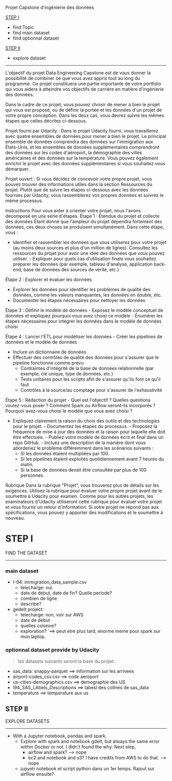 Projet Capstone d'ingénierie des données

[STEP I](#STEP-I)  
* find Topic
* find main dataset
* find optionnal dataset

[STEP II](#STEP-II)
* explore dataset


___

L'objectif du projet Data Engineering Capstone est de vous donner la possibilité de combiner ce que vous avez appris tout au long du programme. Ce projet constituera une partie importante de votre portfolio qui vous aidera à atteindre vos objectifs de carrière en matière d'ingénierie des données.

Dans le cadre de ce projet, vous pouvez choisir de mener à bien le projet qui vous est proposé, ou de définir la portée et les données d'un projet de votre propre conception. Dans les deux cas, vous devrez suivre les mêmes étapes que celles décrites ci-dessous.

Projet fourni par Udacity :
Dans le projet Udacity fourni, vous travaillerez avec quatre ensembles de données pour mener à bien le projet. Le principal ensemble de données comprendra des données sur l'immigration aux États-Unis, et les ensembles de données supplémentaires comprendront des données sur les codes d'aéroport, la démographie des villes américaines et des données sur la température. Vous pouvez également enrichir le projet avec des données supplémentaires si vous souhaitez vous démarquer.

Projet ouvert :
Si vous décidez de concevoir votre propre projet, vous pouvez trouver des informations utiles dans la section Ressources du projet. Plutôt que de suivre les étapes ci-dessous avec les données fournies par Udacity, vous rassemblerez vos propres données et suivrez le même processus.

Instructions
Pour vous aider à orienter votre projet, nous l'avons décomposé en une série d'étapes.
Étape 1 : Étendue du projet et collecte des données
Étant donné que l'ampleur du projet dépendra fortement des données, ces deux choses se produisent simultanément. Dans cette étape, vous :
   - Identifier et rassembler les données que vous utiliserez pour votre projet (au moins deux sources et plus d'un million de lignes). Consultez les ressources du projet pour avoir une idée des données que vous pouvez utiliser.
    - Expliquer pour quels cas d'utilisation finale vous souhaitez préparer les données (par exemple, tableau d'analyse, application back-end, base de données des sources de vérité, etc.)

Étape 2 : Explorer et évaluer les données
   - Explorer les données pour identifier les problèmes de qualité des données, comme les valeurs manquantes, les données en double, etc.
  - Documenter les étapes nécessaires pour nettoyer les données

Étape 3 : Définir le modèle de données
    - Exposez le modèle conceptuel de données et expliquez pourquoi vous avez choisi ce modèle
    - Énumérer les étapes nécessaires pour intégrer les données dans le modèle de données choisi

Étape 4 : Lancer l'ETL pour modéliser les données
    - Créer les pipelines de données et le modèle de données
   - Inclure un dictionnaire de données
   - Effectuer des contrôles de qualité des données pour s'assurer que le pipeline fonctionne comme prévu
        * Contraintes d'intégrité de la base de données relationnelle (par exemple, clé unique, type de données, etc.)
        * Tests unitaires pour les scripts afin de s'assurer qu'ils font ce qu'il faut
        * Contrôles à la source/au comptage pour s'assurer de l'exhaustivité

Étape 5 : Rédaction du projet
    - Quel est l'objectif ? Quelles questions voulez-vous poser ? Comment Spark ou Airflow seront-ils incorporés ? Pourquoi avez-vous choisi le modèle que vous avez choisi ?
   - Expliquez clairement la raison du choix des outils et des technologies pour le projet.
    - Documentez les étapes du processus.
    - Proposez la fréquence de mise à jour des données et la raison pour laquelle elle doit être effectuée.
    - Publiez votre modèle de données écrit et final dans un repo GitHub.
    - Incluez une description de la manière dont vous aborderiez le problème différemment dans les scénarios suivants :
        - Si les données étaient multipliées par 100.
        - Si les pipelines étaient exploités quotidiennement avant 7 heures du matin.
        - Si la base de données devait être consultée par plus de 100 personnes.

Rubrique
Dans la rubrique "Projet", vous trouverez plus de détails sur les exigences. Utilisez la rubrique pour évaluer votre propre projet avant de le soumettre à Udacity pour examen. Comme pour les autres projets, les examinateurs d'Udacity utiliseront cette rubrique pour évaluer votre projet et vous fournir un retour d'information. Si votre projet ne répond pas aux spécifications, vous pouvez y apporter des modifications et le soumettre à nouveau.

# STEP I
FIND THE DATASET

---
### main dataset

* I-94: immigration_data_sample.csv
    * telecharge: oui.
    * date de debut, date de fin? Quelle periode?
    * combien de ligne
    * describe?
* gedelt project:
    * telecharge: non, voir sur AWS
    * date de debut
    * quelles colonne? 
    * exploration?
`==> peut etre plus tard, enorme meme pour spark sur mon laptop.
### optionnal dataset provide by Udacity
> les datasets suivants seront la base du projet:

* sas_data: snappy-parquet      ==> information sur les arrivees
* airport-codes_csv.csv         ==> code aeroport
* us-cities-demographics.csv    ==> demographie des US
* I94_SAS_LAbels_Descriptions   ==> labesl des collnes de sas_data
* temperature                   ==> temperature aux us





## STEP II
EXPLORE DATASETS

---
* With a Jupyter notebook, pandas and spark.
    * Explore with spark and notebook gdelt, but always the same error within Docker or not. I didn't found the why. Next step, 
        - airflow and spark? --> nope
        - ec2 and notebook and s3? I have credits from AWS to do that. --> nope
    * jupyetr notebook et script python dans un 1er temps. Rajout sur airflow ensuite?
    


